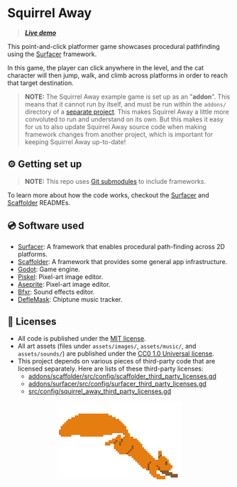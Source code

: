 # Squirrel Away

> _**[Live demo](https://snoringcat.games/play/squirrel-away)**_

This point-and-click platformer game showcases procedural pathfinding using the [Surfacer](https://github.com/SnoringCatGames/surfacer/) framework.

In this game, the player can click anywhere in the level, and the cat character will then jump, walk, and climb across platforms in order to reach that target destination.

> **NOTE:** The Squirrel Away example game is set up as an "**addon**". This means that it cannot run by itself, and must be run within the `addons/` directory of a [separate project](https://github.com/SnoringCatGames/exampler). This makes Squirrel Away a little more convoluted to run and understand on its own. But this makes it easy for us to also update Squirrel Away source code when making framework changes from another project, which is important for keeping Squirrel Away up-to-date!

## ⚙️ Getting set up

> **NOTE:** This repo uses [Git submodules](https://git-scm.com/book/en/v2/Git-Tools-Submodules) to include frameworks.

To learn more about how the code works, checkout the [Surfacer](https://github.com/SnoringCatGames/surfacer/) and [Scaffolder](https://github.com/SnoringCatGames/scaffolder/) READMEs.

## 💿 Software used

-   [Surfacer](https://github.com/SnoringCatGames/surfacer/): A framework that enables procedural path-finding across 2D platforms.
-   [Scaffolder](https://github.com/SnoringCatGames/scaffolder/): A framework that provides some general app infrastructure.
-   [Godot](https://godotengine.org/): Game engine.
-   [Piskel](https://www.piskelapp.com/user/5663844106502144): Pixel-art image editor.
-   [Aseprite](https://www.aseprite.org/): Pixel-art image editor.
-   [Bfxr](https://www.bfxr.net/): Sound effects editor.
-   [DefleMask](https://deflemask.com/): Chiptune music tracker.

## 📃 Licenses

-   All code is published under the [MIT license](LICENSE).
-   All art assets (files under `assets/images/`, `assets/music/`, and `assets/sounds/`) are published under the [CC0 1.0 Universal license](https://creativecommons.org/publicdomain/zero/1.0/deed.en).
-   This project depends on various pieces of third-party code that are licensed separately. Here are lists of these third-party licenses:
    -   [addons/scaffolder/src/config/scaffolder_third_party_licenses.gd](https://github.com/SnoringCatGames/scaffolder/blob/master/src/config/scaffolder_third_party_licenses.gd)
    -   [addons/surfacer/src/config/surfacer_third_party_licenses.gd](https://github.com/SnoringCatGames/surfacer/blob/master/src/config/surfacer_third_party_licenses.gd)
    -   [src/config/squirrel_away_third_party_licenses.gd](./src/config/squirrel_away_third_party_licenses.gd)

<p align="center">
  <img src="assets/images/loading.gif"
       alt="An animated GIF showing a squirrel running">
</p>
